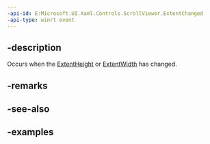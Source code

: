 ```yaml
---
-api-id: E:Microsoft.UI.Xaml.Controls.ScrollViewer.ExtentChanged
-api-type: winrt event
---
```


## -description

Occurs when the [ExtentHeight](scrollviewer_extentheight.md) or [ExtentWidth](scrollviewer_extentwidth.md) has changed.

## -remarks

## -see-also

## -examples


